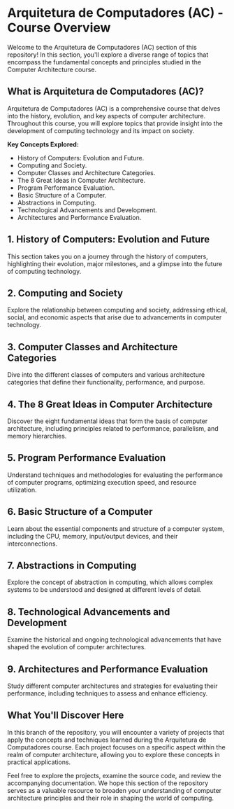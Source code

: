 # Arquitetura de Computadores (AC) - Course Overview

Welcome to the Arquitetura de Computadores (AC) section of this repository! In this section, you'll explore a diverse range of topics that encompass the fundamental concepts and principles studied in the Computer Architecture course.

## What is Arquitetura de Computadores (AC)?

Arquitetura de Computadores (AC) is a comprehensive course that delves into the history, evolution, and key aspects of computer architecture. Throughout this course, you will explore topics that provide insight into the development of computing technology and its impact on society.

**Key Concepts Explored:**
- History of Computers: Evolution and Future.
- Computing and Society.
- Computer Classes and Architecture Categories.
- The 8 Great Ideas in Computer Architecture.
- Program Performance Evaluation.
- Basic Structure of a Computer.
- Abstractions in Computing.
- Technological Advancements and Development.
- Architectures and Performance Evaluation.

## 1. History of Computers: Evolution and Future

This section takes you on a journey through the history of computers, highlighting their evolution, major milestones, and a glimpse into the future of computing technology.

## 2. Computing and Society

Explore the relationship between computing and society, addressing ethical, social, and economic aspects that arise due to advancements in computer technology.

## 3. Computer Classes and Architecture Categories

Dive into the different classes of computers and various architecture categories that define their functionality, performance, and purpose.

## 4. The 8 Great Ideas in Computer Architecture

Discover the eight fundamental ideas that form the basis of computer architecture, including principles related to performance, parallelism, and memory hierarchies.

## 5. Program Performance Evaluation

Understand techniques and methodologies for evaluating the performance of computer programs, optimizing execution speed, and resource utilization.

## 6. Basic Structure of a Computer

Learn about the essential components and structure of a computer system, including the CPU, memory, input/output devices, and their interconnections.

## 7. Abstractions in Computing

Explore the concept of abstraction in computing, which allows complex systems to be understood and designed at different levels of detail.

## 8. Technological Advancements and Development

Examine the historical and ongoing technological advancements that have shaped the evolution of computer architectures.

## 9. Architectures and Performance Evaluation

Study different computer architectures and strategies for evaluating their performance, including techniques to assess and enhance efficiency.

## What You'll Discover Here

In this branch of the repository, you will encounter a variety of projects that apply the concepts and techniques learned during the Arquitetura de Computadores course. Each project focuses on a specific aspect within the realm of computer architecture, allowing you to explore these concepts in practical applications.

Feel free to explore the projects, examine the source code, and review the accompanying documentation. We hope this section of the repository serves as a valuable resource to broaden your understanding of computer architecture principles and their role in shaping the world of computing.
